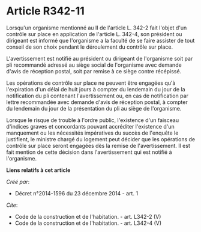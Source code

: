 # Article R342-11

Lorsqu'un organisme mentionné au II de l'article L. 342-2 fait l'objet d'un contrôle sur place en application de l'article L.
342-4, son président ou dirigeant est informé que l'organisme a la faculté de se faire assister de tout conseil de son choix
pendant le déroulement du contrôle sur place. 

L'avertissement est notifié au président ou dirigeant de l'organisme soit par pli recommandé adressé au siège social de
l'organisme avec demande d'avis de réception postal, soit par remise à ce siège contre récépissé. 

Les opérations de contrôle sur place ne peuvent être engagées qu'à l'expiration d'un délai de huit jours à compter du
lendemain du jour de la notification du pli contenant l'avertissement ou, en cas de notification par lettre recommandée avec
demande d'avis de réception postal, à compter du lendemain du jour de la présentation du pli au siège de l'organisme. 

Lorsque le risque de trouble à l'ordre public, l'existence d'un faisceau d'indices graves et concordants pouvant accréditer
l'existence d'un manquement ou les nécessités impératives du succès de l'enquête le justifient, le ministre chargé du
logement peut décider que les opérations de contrôle sur place seront engagées dès la remise de l'avertissement. Il est fait
mention de cette décision dans l'avertissement qui est notifié à l'organisme.

**Liens relatifs à cet article**

_Créé par_:

  - Décret n°2014-1596 du 23 décembre 2014 - art. 1

_Cite_:

  - Code de la construction et de l'habitation. - art. L342-2 (V)
  - Code de la construction et de l'habitation. - art. L342-4 (V)
